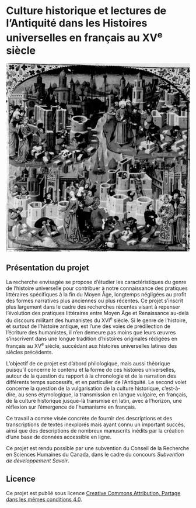 # Culture historique et lectures de l’Antiquité dans les Histoires universelles en français au XV<sup>e</sup> siècle

![BnF fr 20124 fol. 154](./img/bnf-fr-20124-fol-154.png)

## Présentation du projet

La recherche envisagée se propose d’étudier les caractéristiques du genre de l’histoire universelle pour contribuer à notre connaissance des pratiques littéraires spécifiques à la fin du Moyen Âge, longtemps négligées au profit des formes narratives plus anciennes ou plus récentes. Ce projet s’inscrit plus largement dans le cadre des recherches récentes visant à repenser l’évolution des pratiques littéraires entre Moyen Âge et Renaissance au-delà du discours militant des humanistes du XVI<sup>e</sup> siècle. Si le genre de l’histoire, et surtout de l’histoire antique, est l’une des voies de prédilection de l’écriture des humanistes, il n’en demeure pas moins que leurs œuvres s’inscrivent dans une longue tradition d’histoires originales rédigées en français au XV<sup>e</sup> siècle, succédant aux histoires universelles latines des siècles précédents.

L’objectif de ce projet est d’abord philologique, mais aussi théorique puisqu’il concerne le contenu et la forme de ces histoires universelles, autour de la question du rapport à la chronologie et de la narration des différents temps successifs, et en particulier de l’Antiquité. Le second volet concerne la question de la vulgarisation de la culture historique, c’est-à-dire, au sens étymologique, la transmission en langue vulgaire, en français, de la culture historique jusque-là transmise en latin, avec à l’horizon, une réflexion sur l’émergence de l’humanisme en français.

Ce travail a comme visée concrète de fournir des descriptions et des transcriptions de textes inexplorés mais ayant connu un important succès, ainsi que des descriptions de nombreux manuscrits inédits par la création d’une base de données accessible en ligne.

Ce projet est rendu possible par une subvention du Conseil de la Recherche en Sciences Humaines du Canada, dans le cadre du concours *Subvention de développement Savoir*.

## Licence

Ce projet est publié sous licence [Creative Commons Attribution, Partage dans les mêmes conditions 4.0](http://creativecommons.org/licenses/by-sa/4.0/deed.fr).
